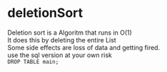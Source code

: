 # deletionSort
Deletion sort is a Algoritm that runs in O(1) <br>
It does this by deleting the entire List<br>
Some side effects are loss of data and getting fired.<br>
use the sql version at your own risk<br>
```DROP TABLE main;```
